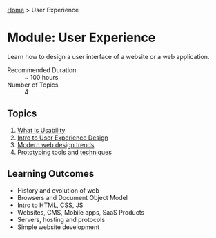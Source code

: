 [Home](../index.md) > User Experience

# Module: User Experience

Learn how to design a user interface of a website or a web application.

<dl>
<dt>Recommended Duration</dt>
<dd>~ 100 hours</dd>
<dt>Number of Topics</dt>
<dd>4</dd>
</dl>

## Topics

1. [What is Usability](./what-is-usability.md)
1. [Intro to User Experience Design](./ux-design.md)
1. [Modern web design trends](./design-trends.md)
1. [Prototyping tools and techniques](./prototyping.md)

## Learning Outcomes

- History and evolution of web
- Browsers and Document Object Model
- Intro to HTML, CSS, JS
- Websites, CMS, Mobile apps, SaaS Products
- Servers, hosting and protocols
- Simple website development
